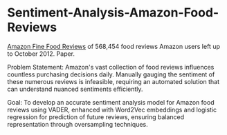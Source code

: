 # Sentiment-Analysis-Amazon-Food-Reviews

[Amazon Fine Food Reviews](https://www.kaggle.com/datasets/snap/amazon-fine-food-reviews) of 568,454 food reviews Amazon users left up to October 2012. Paper.

Problem Statement:
Amazon's vast collection of food reviews influences countless purchasing decisions daily. Manually gauging the sentiment of these numerous reviews is infeasible, requiring an automated solution that can understand nuanced sentiments efficiently.

Goal:
To develop an accurate sentiment analysis model for Amazon food reviews using VADER, enhanced with Word2Vec embeddings and logistic regression for prediction of future reviews, ensuring balanced representation through oversampling techniques.
